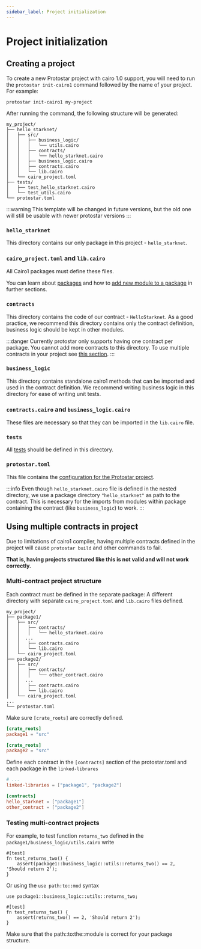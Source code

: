 ```yaml
---
sidebar_label: Project initialization
---
```


# Project initialization

## Creating a project

To create a new Protostar project with cairo 1.0 support, you will need to run the `protostar init-cairo1` command
followed
by the name of your project. For example:

```shell
protostar init-cairo1 my-project
```

After running the command, the following structure will be generated:

```
my_project/
├── hello_starknet/
│   ├── src/
│   │   ├── business_logic/
│   │   │   └── utils.cairo
│   │   ├── contracts/
│   │   │   └── hello_starknet.cairo
│   │   ├── business_logic.cairo
│   │   ├── contracts.cairo
│   │   └── lib.cairo
│   └── cairo_project.toml
├── tests/
│   ├── test_hello_starknet.cairo
│   └── test_utils.cairo
└── protostar.toml
```

:::warning
This template will be changed in future versions, but the old one will still be usable with newer protostar versions
:::

### `hello_starknet`

This directory contains our only package in this project - `hello_starknet`.

### `cairo_project.toml` and `lib.cairo`

All Cairo1 packages must define these files.

You can learn about [packages](./01-understanding-cairo-packages.md) and how
to [add new module to a package](./01-understanding-cairo-packages.md#adding-a-new-module) in
further sections.

### `contracts`

This directory contains the code of our contract - `HelloStarknet`. As a good practice, we recommend this directory
contains only the contract definition, business logic should be kept in other modules.

:::danger
Currently protostar only supports having one contract per package. You cannot add more contracts to this directory. To
use multiple contracts in your project see [this section](#using-multiple-contracts-in-project).
:::

### `business_logic`

This directory contains standalone cairo1 methods that can be imported and used in the contract definition. We recommend
writing business logic in this directory for ease of writing unit tests.

### `contracts.cairo` and `business_logic.cairo`

These files are necessary so that they can be imported in the `lib.cairo` file.

### `tests`

All [tests](./04-testing.md) should be defined in this directory.

### `protostar.toml`

This file contains the [configuration for the Protostar project](./03-protostar-toml.md).

:::info
Even though `hello_starknet.cairo` file is defined in the nested directory, we use a package
directory `"hello_starknet"` as path to the contract. This is necessary for the imports from modules within package
containing the contract (like `business_logic`) to work.
:::

## Using multiple contracts in project

Due to limitations of cairo1 compiler, having multiple contracts defined in the project will cause `protostar build` and
other commands to fail.

**That is, having projects structured like this is not valid and will not work correctly.**

### Multi-contract project structure

Each contract must be defined in the separate package: A different directory with separate `cairo_project.toml`
and `lib.cairo` files defined.

```
my_project/
├── package1/
│   ├── src/
│   │   ├── contracts/
│   │   │   └── hello_starknet.cairo
│   │  ...
│   │   ├── contracts.cairo
│   │   └── lib.cairo
│   └── cairo_project.toml
├── package2/
│   ├── src/
│   │   ├── contracts/
│   │   │   └── other_contract.cairo
│   │  ...
│   │   ├── contracts.cairo
│   │   └── lib.cairo
│   └── cairo_project.toml
...
└── protostar.toml
```

Make sure `[crate_roots]` are correctly defined.

```toml title="package1/cairo_project.toml"
[crate_roots]
package1 = "src"
```

```toml title="package2/cairo_project.toml"
[crate_roots]
package2 = "src"
```

Define each contract in the `[contracts]` section of the protostar.toml and each package
in the `linked-librares`

```toml title="protostar.toml"
# ...
linked-libraries = ["package1", "package2"]

[contracts]
hello_starknet = ["package1"]
other_contract = ["package2"]
```

### Testing multi-contract projects

For example, to test function `returns_two` defined in the `package1/business_logic/utils.cairo` write

```cairo title="Example test"
#[test]
fn test_returns_two() {
    assert(package1::business_logic::utils::returns_two() == 2, 'Should return 2');
}
```

Or using the `use path:to::mod` syntax

```cairo title="Example test
use package1::business_logic::utils::returns_two;

#[test]
fn test_returns_two() {
    assert(returns_two() == 2, 'Should return 2');
}
```

Make sure that the path::to:the::module is correct for your package structure.
